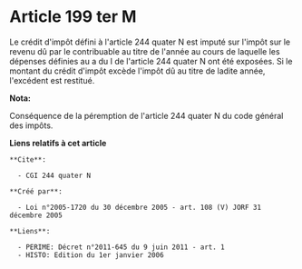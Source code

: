 # Article 199 ter M

Le crédit d'impôt défini à l'article 244 quater N est imputé sur l'impôt sur le revenu dû par le contribuable au titre de
l'année au cours de laquelle les dépenses définies au a du I de l'article 244 quater N ont été exposées. Si le montant du
crédit d'impôt excède l'impôt dû au titre de ladite année, l'excédent est restitué.

**Nota:**

Conséquence de la péremption de l'article 244 quater N du code général des impôts.

**Liens relatifs à cet article**

	**Cite**:

	  - CGI 244 quater N

	**Créé par**:

	  - Loi n°2005-1720 du 30 décembre 2005 - art. 108 (V) JORF 31 décembre 2005

	**Liens**:

	  - PERIME: Décret n°2011-645 du 9 juin 2011 - art. 1
	  - HISTO: Edition du 1er janvier 2006
